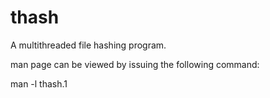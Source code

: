 # thash
A multithreaded file hashing program.

man page can be viewed by issuing the following command:

man -l thash.1
